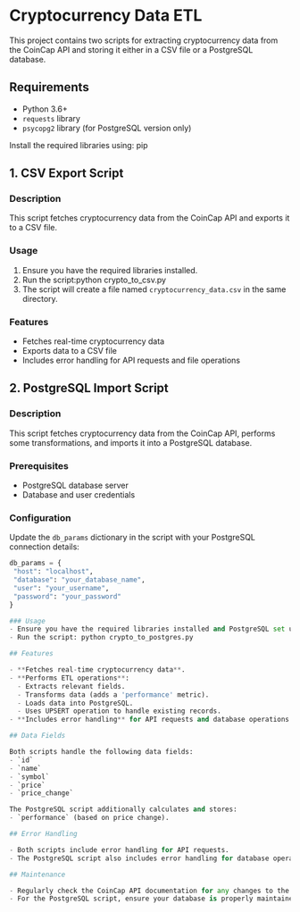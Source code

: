 # Cryptocurrency Data ETL

This project contains two scripts for extracting cryptocurrency data from the CoinCap API and storing it either in a CSV file or a PostgreSQL database.

## Requirements

- Python 3.6+
- `requests` library
- `psycopg2` library (for PostgreSQL version only)

Install the required libraries using: pip


## 1. CSV Export Script

### Description
This script fetches cryptocurrency data from the CoinCap API and exports it to a CSV file.

### Usage
1. Ensure you have the required libraries installed.
2. Run the script:python crypto_to_csv.py
3. The script will create a file named `cryptocurrency_data.csv` in the same directory.

### Features
- Fetches real-time cryptocurrency data
- Exports data to a CSV file
- Includes error handling for API requests and file operations

## 2. PostgreSQL Import Script

### Description
This script fetches cryptocurrency data from the CoinCap API, performs some transformations, and imports it into a PostgreSQL database.

### Prerequisites
- PostgreSQL database server
- Database and user credentials

### Configuration
Update the `db_params` dictionary in the script with your PostgreSQL connection details:

```python
db_params = {
 "host": "localhost",
 "database": "your_database_name",
 "user": "your_username",
 "password": "your_password"
}

### Usage
- Ensure you have the required libraries installed and PostgreSQL set up.
- Run the script: python crypto_to_postgres.py

## Features

- **Fetches real-time cryptocurrency data**.
- **Performs ETL operations**:
  - Extracts relevant fields.
  - Transforms data (adds a 'performance' metric).
  - Loads data into PostgreSQL.
  - Uses UPSERT operation to handle existing records.
- **Includes error handling** for API requests and database operations.

## Data Fields

Both scripts handle the following data fields:
- `id`
- `name`
- `symbol`
- `price`
- `price_change`

The PostgreSQL script additionally calculates and stores:
- `performance` (based on price change).

## Error Handling

- Both scripts include error handling for API requests.
- The PostgreSQL script also includes error handling for database operations.

## Maintenance

- Regularly check the CoinCap API documentation for any changes to the endpoint or data structure.
- For the PostgreSQL script, ensure your database is properly maintained and backed up.
